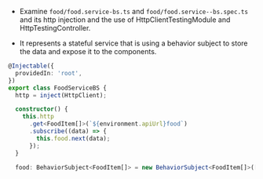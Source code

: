 - Examine `food/food.service-bs.ts` and `food/food.service--bs.spec.ts` and its http injection and the use of HttpClientTestingModule and HttpTestingController.

- It represents a stateful service that is using a behavior subject to store the data and expose it to the components.


```typescript
@Injectable({
  providedIn: 'root',
})
export class FoodServiceBS {
  http = inject(HttpClient);

  constructor() {
    this.http
      .get<FoodItem[]>(`${environment.apiUrl}food`)
      .subscribe((data) => {
        this.food.next(data);
      });
  }

  food: BehaviorSubject<FoodItem[]> = new BehaviorSubject<FoodItem[]>([]);
```